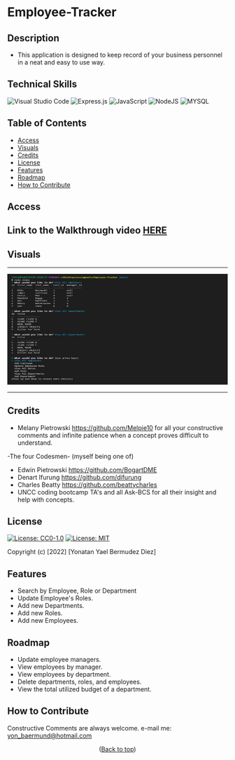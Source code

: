 # Employee-Tracker
<a id="top"></a>

## Description

- This application is designed to keep record of your business personnel in a neat and easy to use way.


## Technical Skills

![Visual Studio Code](https://img.shields.io/badge/Visual%20Studio%20Code-0078d7.svg?style=for-the-badge&logo=visual-studio-code&logoColor=white)
![Express.js](https://img.shields.io/badge/express.js-%23404d59.svg?style=for-the-badge&logo=express&logoColor=%2361DAFB)
![JavaScript](https://img.shields.io/badge/javascript-%23323330.svg?style=for-the-badge&logo=javascript&logoColor=%23F7DF1E)
![NodeJS](https://img.shields.io/badge/node.js-6DA55F?style=for-the-badge&logo=node.js&logoColor=white)
![MYSQL](https://img.shields.io/badge/MySQL-00000F?style=for-the-badge&logo=mysql&logoColor=white)

## Table of Contents

- [Access](#access)
- [Visuals](#visuals)
- [Credits](#credits)
- [License](#license)
- [Features](#features)
- [Roadmap](#roadmap)
- [How to Contribute](#how-to-contribute)

## Access

## Link to the Walkthrough video [**HERE**](https://www.youtube.com/watch?v=TDbqjAb7Y8w)

## Visuals

---

![Alt fullsite](./public/assets/images/EmpTrackSS.jpg)

---

## Credits

- Melany Pietrowski https://github.com/Melpie10 for all your constructive 
comments and infinite patience when a concept proves difficult to understand.

-The four Codesmen- (myself being one of)
- Edwin Pietrowski https://github.com/BogartDME
- Denart Ifurung https://github.com/difurung
- Charles Beatty https://github.com/beattycharles
- UNCC coding bootcamp TA's and all Ask-BCS for all their insight and help with concepts.

## License

[![License: CC0-1.0](https://licensebuttons.net/l/zero/1.0/80x15.png)](http://creativecommons.org/publicdomain/zero/1.0/)
[![License: MIT](https://img.shields.io/badge/License-MIT-yellow.svg)](https://opensource.org/licenses/MIT)




Copyright (c) [2022] [Yonatan Yael Bermudez Diez]


## Features

- Search by Employee, Role or Department
- Update Employee's Roles.
- Add new Departments.
- Add new Roles.
- Add new Employees.

## Roadmap

- Update employee managers.
- View employees by manager.
- View employees by department.
- Delete departments, roles, and employees.
- View the total utilized budget of a department.

## How to Contribute

Constructive Comments are always welcome. e-mail me: yon_baermund@hotmail.com

<p align="middle">(<a href="#top">Back to top</a>)</p>
